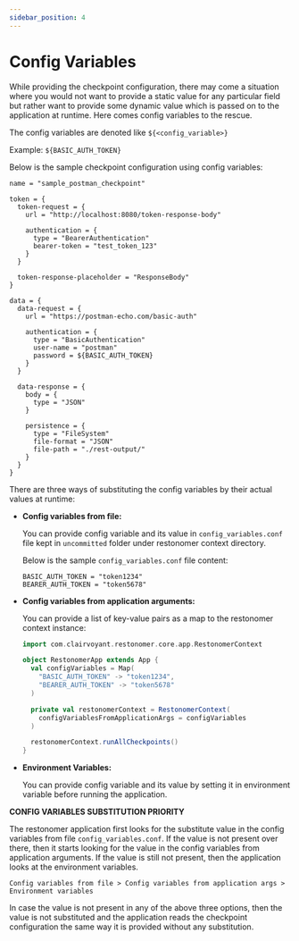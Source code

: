 ```yaml
---
sidebar_position: 4
---
```


# Config Variables

While providing the checkpoint configuration, there may come a situation where you would not want to provide a static 
value for any particular field but rather want to provide some dynamic value which is passed on to the application 
at runtime. Here comes config variables to the rescue.

The config variables are denoted like `${<config_variable>}`

Example: `${BASIC_AUTH_TOKEN}`

Below is the sample checkpoint configuration using config variables:

```hocon
name = "sample_postman_checkpoint"

token = {
  token-request = {
    url = "http://localhost:8080/token-response-body"

    authentication = {
      type = "BearerAuthentication"
      bearer-token = "test_token_123"
    }
  }

  token-response-placeholder = "ResponseBody"
}

data = {
  data-request = {
    url = "https://postman-echo.com/basic-auth"

    authentication = {
      type = "BasicAuthentication"
      user-name = "postman"
      password = ${BASIC_AUTH_TOKEN}
    }
  }

  data-response = {
    body = {
      type = "JSON"
    }

    persistence = {
      type = "FileSystem"
      file-format = "JSON"
      file-path = "./rest-output/"
    }
  }
}
```

There are three ways of substituting the config variables by their actual values at runtime:

* **Config variables from file:**

  You can provide config variable and its value in `config_variables.conf` file kept in `uncommitted` folder under 
  restonomer context directory.

    Below is the sample `config_variables.conf` file content:

    ```hocon
    BASIC_AUTH_TOKEN = "token1234"
    BEARER_AUTH_TOKEN = "token5678"
    ```

* **Config variables from application arguments:**

  You can provide a list of key-value pairs as a map to the restonomer context instance:

  ```scala
  import com.clairvoyant.restonomer.core.app.RestonomerContext
  
  object RestonomerApp extends App {
    val configVariables = Map(
      "BASIC_AUTH_TOKEN" -> "token1234",
      "BEARER_AUTH_TOKEN" -> "token5678"
    )
  
    private val restonomerContext = RestonomerContext(
      configVariablesFromApplicationArgs = configVariables
    )
  
    restonomerContext.runAllCheckpoints()
  }
  ```

* **Environment Variables:**
  
  You can provide config variable and its value by setting it in environment variable before running the application.

**CONFIG VARIABLES SUBSTITUTION PRIORITY**

The restonomer application first looks for the substitute value in the config variables from file `config_variables.conf`.
If the value is not present over there, then it starts looking for the value in the config variables from application arguments. 
If the value is still not present, then the application looks at the environment variables.

```text
Config variables from file > Config variables from application args > Environment variables
```

In case the value is not present in any of the above three options, then the value is not substituted and the application reads 
the checkpoint configuration the same way it is provided without any substitution.
